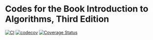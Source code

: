 # Codes for the Book Introduction to Algorithms, Third Edition

[![CI](https://github.com/EFanZh/Introduction-to-Algorithms/actions/workflows/ci.yml/badge.svg)](https://github.com/EFanZh/Introduction-to-Algorithms/actions/workflows/ci.yml)
[![codecov](https://codecov.io/gh/EFanZh/Introduction-to-Algorithms/branch/master/graph/badge.svg)](https://codecov.io/gh/EFanZh/Introduction-to-Algorithms)
[![Coverage Status](https://coveralls.io/repos/github/EFanZh/Introduction-to-Algorithms/badge.svg?branch=master)](https://coveralls.io/github/EFanZh/Introduction-to-Algorithms?branch=master)
